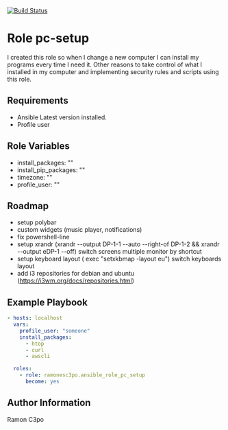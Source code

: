 [![Build Status](https://travis-ci.com/ramonesc3po/ansible-role-pc-setup.svg?branch=master)](https://travis-ci.com/ramonesc3po/ansible-role-pc-setup)

Role pc-setup
=========
I created this role so when I change a new computer I can install my  programs every time  I need it.
Other reasons to take control of what I installed in my computer and implementing security rules and scripts using this role.

Requirements
------------
- Ansible Latest version installed.
- Profile user

Role Variables
--------------
- install_packages: ""
- install_pip_packages: ""
- timezone: ""
- profile_user: ""

Roadmap
-------
- setup polybar
- custom widgets (music player, notifications)
- fix powershell-line
- setup xrandr (xrandr --output DP-1-1 --auto --right-of DP-1-2 && xrandr --output eDP-1 --off) switch screens multiple monitor by shortcut
- setup keyboard layout ( exec "setxkbmap -layout eu") switch keyboards layout 
- add i3 repositories for debian and ubuntu (https://i3wm.org/docs/repositories.html)

Example Playbook
----------------
```yaml
- hosts: localhost
  vars:
    profile_user: "someone"
    install_packages:
      - htop
      - curl
      - awscli

  roles:
    - role: ramonesc3po.ansible_role_pc_setup
      become: yes
```

Author Information
------------------
Ramon C3po
